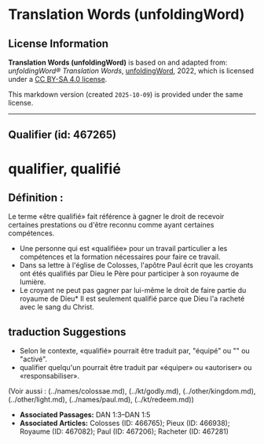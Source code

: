 # Translation Words (unfoldingWord)

## License Information

**Translation Words (unfoldingWord)** is based on and adapted from: _unfoldingWord® Translation Words_, [unfoldingWord](https://unfoldingword.org/utw), 2022, which is licensed under a [CC BY-SA 4.0 license](https://creativecommons.org/licenses/by-sa/4.0/legalcode.en).

This markdown version (created `2025-10-09`) is provided under the same license.



--------------------------------

## Qualifier (id: 467265)

qualifier, qualifié
===================

Définition :
------------

Le terme «être qualifié» fait référence à gagner le droit de recevoir certaines prestations ou d'être reconnu comme ayant certaines compétences.

* Une personne qui est «qualifiée» pour un travail particulier a les compétences et la formation nécessaires pour faire ce travail.
* Dans sa lettre à l'église de Colosses, l'apôtre Paul écrit que les croyants ont étés qualifiés par Dieu le Père pour participer à son royaume de lumière.
* Le croyant ne peut pas gagner par lui\-même le droit de faire partie du royaume de Dieu\* Il est seulement qualifié parce que Dieu l'a racheté avec le sang du Christ.

traduction Suggestions
----------------------

* Selon le contexte, «qualifié» pourrait être traduit par, "équipé" ou "" ou "activé".
* qualifier quelqu'un pourrait être traduit par «équiper» ou «autoriser» ou «responsabiliser».

(Voir aussi : (../names/colossae.md), (../kt/godly.md), (../other/kingdom.md), (../other/light.md), (../names/paul.md), (../kt/redeem.md))

* **Associated Passages:** DAN 1:3–DAN 1:5
* **Associated Articles:** Colosses  (ID: 466765); Pieux (ID: 466938); Royaume (ID: 467082); Paul (ID: 467206); Racheter (ID: 467281)

